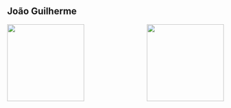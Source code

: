 ## João Guilherme
  <a href="https://github.com/JoaoGuilhermeMA">
  <img height="179em" src="https://github-readme-stats-sigma-five.vercel.app/api?username=JoaoGuilhermeMA&show_icons=true&theme=tokyonight&count_private=true" />
  <img align="right" height="179em" src="https://github-readme-stats-sigma-five.vercel.app/api/top-langs/?username=JoaoGuilhermeMA&layout=compact&theme=tokyonight"/>